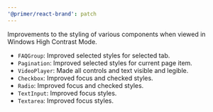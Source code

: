 ```yaml
---
'@primer/react-brand': patch
---
```


Improvements to the styling of various components when viewed in Windows High Contrast Mode.

- `FAQGroup`: Improved selected styles for selected tab.
- `Pagination`: Improved selected styles for current page item.
- `VideoPlayer`: Made all controls and text visible and legible.
- `Checkbox`: Improved focus and checked styles.
- `Radio`: Improved focus and checked styles.
- `TextInput`: Improved focus styles.
- `Textarea`: Improved focus styles.
